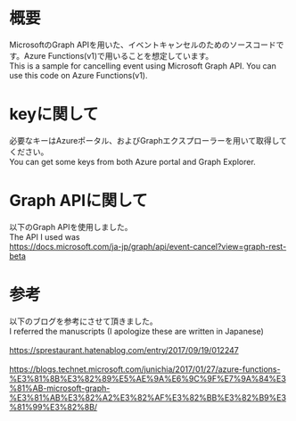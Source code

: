 # 概要
MicrosoftのGraph APIを用いた、イベントキャンセルのためのソースコードです。Azure Functions(v1)で用いることを想定しています。<br>
This is a sample for cancelling event using Microsoft Graph API. You can use this code on Azure Functions(v1). 

# keyに関して
必要なキーはAzureポータル、およびGraphエクスプローラーを用いて取得してください。<br>
You can get some keys from both Azure portal and Graph Explorer.

# Graph APIに関して
以下のGraph APIを使用しました。<br>
The API I used was <br>
https://docs.microsoft.com/ja-jp/graph/api/event-cancel?view=graph-rest-beta

# 参考
以下のブログを参考にさせて頂きました。<br>
I referred the manuscripts (I apologize these are written in Japanese) <br><br>
https://sprestaurant.hatenablog.com/entry/2017/09/19/012247 <br><br>
https://blogs.technet.microsoft.com/junichia/2017/01/27/azure-functions-%E3%81%8B%E3%82%89%E5%AE%9A%E6%9C%9F%E7%9A%84%E3%81%AB-microsoft-graph-%E3%81%AB%E3%82%A2%E3%82%AF%E3%82%BB%E3%82%B9%E3%81%99%E3%82%8B/
